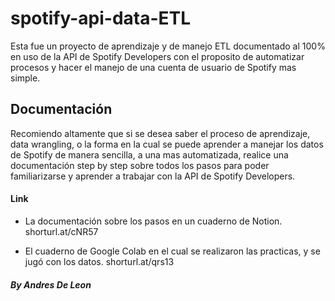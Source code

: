 # spotify-api-data-ETL
Esta fue un proyecto de aprendizaje y de manejo ETL documentado al 100% en uso de la API de Spotify Developers con el proposito de automatizar procesos y hacer el manejo de una cuenta de usuario de Spotify mas simple.

## Documentación
Recomiendo altamente que si se desea saber el proceso de aprendizaje, data wrangling, o la forma en la cual se puede aprender a manejar los datos de Spotify de manera sencilla, a una mas automatizada, realice una documentación step by step sobre todos los pasos para poder familiarizarse y aprender a trabajar con la API de Spotify Developers.

#### Link
- La documentación sobre los pasos en un cuaderno de Notion.
shorturl.at/cNR57

- El cuaderno de Google Colab en el cual se realizaron las practicas, y se jugó con los datos.
shorturl.at/qrs13



##### By Andres De Leon
